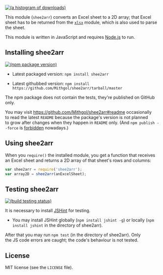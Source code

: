 [![(a histogram of downloads)](https://nodei.co/npm-dl/shee2arr.png?height=3)](https://npmjs.org/package/shee2arr)

This module (`shee2arr`) converts an Excel sheet to a 2D array; that Excel sheet has to be returned from the [`xlsx`](https://github.com/SheetJS/js-xlsx/) module, which is also used to parse the sheet.

This module is written in JavaScript and requires [Node.js](http://nodejs.org/) to run.

## Installing shee2arr

[![(npm package version)](https://nodei.co/npm/shee2arr.png?downloads=true&downloadRank=true)](https://npmjs.org/package/shee2arr)

* Latest packaged version: `npm install shee2arr`

* Latest githubbed version: `npm install https://github.com/Mithgol/shee2arr/tarball/master`

The npm package does not contain the tests, they're published on GitHub only.

You may visit https://github.com/Mithgol/shee2arr#readme occasionally to read the latest `README` because the package's version is not planned to grow after changes when they happen in `README` only. (And `npm publish --force` is [forbidden](http://blog.npmjs.org/post/77758351673/no-more-npm-publish-f) nowadays.)

## Using shee2arr

When you `require()` the installed module, you get a function that receives an Excel sheet and returns a 2D array of that sheet's rows and columns:

```js
var shee2arr = require('shee2arr');
var array2D = shee2arr(anExcelSheet);
```

## Testing shee2arr

[![(build testing status)](https://img.shields.io/travis/Mithgol/shee2arr/master.svg?style=plastic)](https://travis-ci.org/Mithgol/shee2arr)

It is necessary to install [JSHint](http://jshint.com/) for testing.

* You may install JSHint globally (`npm install jshint -g`) or locally (`npm install jshint` in the directory of shee2arr).

After that you may run `npm test` (in the directory of shee2arr). Only the JS code errors are caught; the code's behaviour is not tested.

## License

MIT license (see the `LICENSE` file).